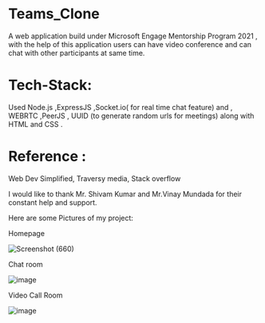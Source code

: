 # Teams_Clone

A web application build under Microsoft Engage Mentorship Program 2021 , with the help of this application users can have video conference and can chat with other participants at same time.

# Tech-Stack:
Used Node.js ,ExpressJS ,Socket.io( for real time chat feature) and  , WEBRTC ,PeerJS , UUID (to generate random urls for meetings) along with HTML and CSS .

# Reference :
Web Dev Simplified, Traversy media, Stack overflow 

I would like to thank Mr. Shivam Kumar and Mr.Vinay Mundada for their constant help and support.


Here are some Pictures of my project:

Homepage

![Screenshot (660)](https://user-images.githubusercontent.com/61898248/125320005-eb586c80-e358-11eb-98de-08210a81f3ad.png)

Chat room 

![image](https://user-images.githubusercontent.com/61898248/125321067-f2cc4580-e359-11eb-926f-9d374b7f8c82.png)

Video Call Room

![image](https://user-images.githubusercontent.com/61898248/125321489-5e161780-e35a-11eb-9b8b-27bb3c940f51.png)



